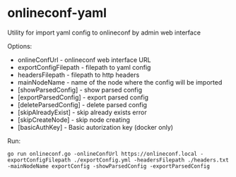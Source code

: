 # onlineconf-yaml
Utility for import yaml config to onlineconf by admin web interface

Options:
* onlineConfUrl - onlineconf web interface URL
* exportConfigFilepath - filepath to yaml config
* headersFilepath - filepath to http headers
* mainNodeName - name of the node where the config will be imported
* [showParsedConfig] - show parsed config
* [exportParsedConfig] - export parsed config
* [deleteParsedConfig] - delete parsed config
* [skipAlreadyExist] - skip already exists error
* [skipCreateNode] - skip node creating
* [basicAuthKey] - Basic autorization key (docker only)

Run:
```
go run onlineconf.go -onlineConfUrl https://onlineconf.local -exportConfigFilepath ./exportConfig.yml -headersFilepath ./headers.txt -mainNodeName exportConfig -showParsedConfig -exportParsedConfig
```
